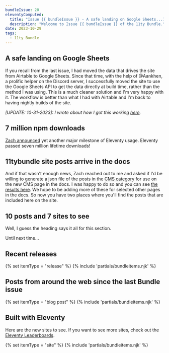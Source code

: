 ```yaml
---
bundleIssue: 20
eleventyComputed:
  title: "Issue {{ bundleIssue }} - A safe landing on Google Sheets...7 million npm downloads...11tybundle site posts arrive in the docs...And 10 posts and 7 sites to see."
  description: "Welcome to Issue {{ bundleIssue }} of the 11ty Bundle."
date: 2023-10-29
tags:
  - 11ty Bundle
---
```


## A safe landing on Google Sheets

If you recall from the last issue, I had moved the data that drives the site from Airtable to Google Sheets. Since that time, with the help of @Aankhen, a prolific helper on the Discord server, I successfully moved the site to use the Google Sheets API to get the data directly at build time, rather than the method I was using. This is a much cleaner solution and I'm very happy with it. The workflow is better than what I had with Airtable and I'm back to having nightly builds of the site.

_[UPDATE: 10-31-2023]: I wrote about how I got this working [here](https://www.bobmonsour.com/posts/scratch-that-use-google-sheets-api/)._

## 7 million npm downloads

[Zach announced](https://www.11ty.dev/blog/seven-million/) yet another major milestone of Eleventy usage. Eleventy passed seven million lifetime downloads!

## 11tybundle site posts arrive in the docs

And if that wasn't enough news, Zach reached out to me and asked if I'd be willing to generate a json file of the posts in the [CMS category](/categories/cms/) for use on the new CMS page in the docs. I was happy to do so and you can see [the results here](https://www.11ty.dev/docs/cms/#from-the-community). We hope to be adding more of these for selected other pages in the docs. So now you have two places where you'll find the posts that are included here on the site.

## 10 posts and 7 sites to see

Well, I guess the heading says it all for this section.

Until next time...

<div id="releases"></div>

## Recent releases

{% set itemType = "release" %}
{% include 'partials/bundleitems.njk' %}

<div id="newposts"></div>

## Posts from around the web since the last Bundle issue

{% set itemType = "blog post" %}
{% include 'partials/bundleitems.njk' %}

<div id="sites"></div>

## Built with Eleventy

Here are the new sites to see. If you want to see more sites, check out the [Eleventy Leaderboards](https://www.11ty.dev/speedlify/).

{% set itemType = "site" %}
{% include 'partials/bundleitems.njk' %}
